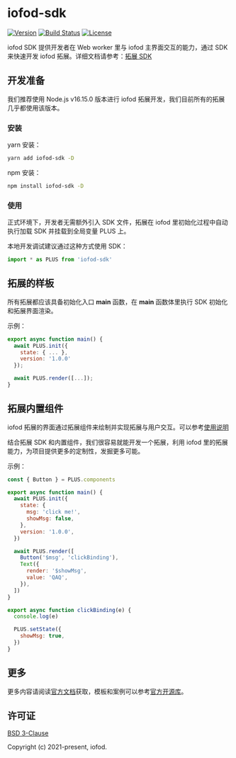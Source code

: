 # iofod-sdk

[![Version](https://img.shields.io/github/package-json/v/iofod/iofod-sdk)](https://github.com/iofod/iofod-sdk/)
[![Build Status](https://img.shields.io/github/workflow/status/iofod/iofod-sdk/build)](https://github.com/iofod/iofod-sdk/actions)
[![License](https://img.shields.io/github/license/iofod/iofod-sdk)](https://github.com/iofod/iofod-sdk/blob/main/LICENSE.md)

iofod SDK 提供开发者在 Web worker 里与 iofod 主界面交互的能力，通过 SDK 来快速开发 iofod 拓展。详细文档请参考：[拓展 SDK](https://doc.iofod.cn/#/zh-cn/9/02)

## 开发准备

我们推荐使用 Node.js v16.15.0 版本进行 iofod 拓展开发，我们目前所有的拓展几乎都使用该版本。

### 安装

yarn 安装：

```bash
yarn add iofod-sdk -D
```

npm 安装：

```bash
npm install iofod-sdk -D
```

### 使用

正式环境下，开发者无需额外引入 SDK 文件，拓展在 iofod 里初始化过程中自动执行加载 SDK 并挂载到全局变量 PLUS 上。

本地开发调试建议通过这种方式使用 SDK：

```js
import * as PLUS from 'iofod-sdk'
```

## 拓展的样板

所有拓展都应该具备初始化入口 **main** 函数，在 **main** 函数体里执行 SDK 初始化和拓展界面渲染。

示例：

```js
export async function main() {
  await PLUS.init({
    state: { ... },
    version: '1.0.0'
  });

  await PLUS.render([...]);
}
```

## 拓展内置组件

iofod 拓展的界面通过拓展组件来绘制并实现拓展与用户交互。可以参考[使用说明](https://doc.iofod.cn/#/zh-cn/9/03)

结合拓展 SDK 和内置组件，我们很容易就能开发一个拓展，利用 iofod 里的拓展能力，为项目提供更多的定制性，发掘更多可能。

示例：

```js
const { Button } = PLUS.components

export async function main() {
  await PLUS.init({
    state: {
      msg: 'click me!',
      showMsg: false,
    },
    version: '1.0.0',
  })

  await PLUS.render([
    Button('$msg', 'clickBinding'),
    Text({
      render: '$showMsg',
      value: 'QAQ',
    }),
  ])
}

export async function clickBinding(e) {
  console.log(e)

  PLUS.setState({
    showMsg: true,
  })
}
```

## 更多

更多内容请阅读[官方文档](https://doc.iofod.cn/#/zh-cn/9/01)获取，模板和案例可以参考[官方开源库](https://github.com/iofod/iofod-extensions)。

## 许可证

[BSD 3-Clause](https://github.com/iofod/iofod-sdk/blob/main/LICENSE.md)

Copyright (c) 2021-present, iofod.
